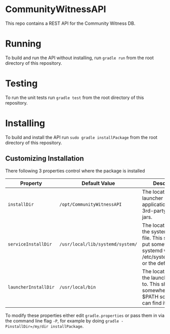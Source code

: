 # CommunityWitnessAPI
This repo contains a REST API for the Community Witness DB.  


# Running
To build and run the API without installing, run `gradle run` from the root directory of this repository.


# Testing
To run the unit tests run `gradle test` from the root directory of this repository.


# Installing
To build and install the API run `sudo gradle installPackage` from the root directory of this repository.

## Customizing Installation
There following 3 properties control where the package is installed

Property | Default Value | Description 
-------- | ------------- | -----------
`installDir` | `/opt/CommunityWitnessAPI` | The location to store launcher scripts, the application jar, and 3rd-party library jars.
`serviceInstallDir` | `/usr/local/lib/systemd/system/` | The location to store the systemd service file. This should be put somewhere systemd will look like /etc/systemd/system or the default value.
`launcherInstallDir` | `/usr/local/bin` | The location to link the launcher script to. This should be somewhere in $PATH so that shells can find it.

To modify these properties either edit `gradle.properties` or pass them in via the command line flag `-P`, for example by doing `gradle -PinstallDir=/my/dir installPackage`.